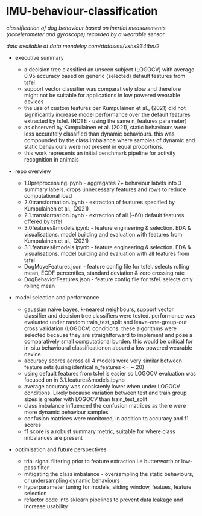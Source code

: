 # IMU-behaviour-classification
*classification of dog behaviour based on inertial measurements (accelerometer and gyroscope) recorded by a wearable sensor*

*data available at data.mendeley.com/datasets/vxhx934tbn/2*

- executive summary
    - a decision tree classified an unseen subject (LOGOCV) with average 0.95 accuracy based on generic (selected) default features from tsfel
    - support vector classifier was comparatively slow and therefore might not be suitable for applications in low powered wearable devices
    - the use of custom features per Kumpulainen et al., (2021) did not significantly increase model performance over the default features extracted by tsfel. (NOTE - using the same n_features parameter) 
    - as observed by Kumpulainen et al. (2021), static behaviours were less accurately classified than dynamic behaviours. this was compounded by the class imbalance where samples of dynamic and static behaviours were not present in equal proportions. 
    - this work represents an initial benchmark pipeline for activity recognition in animals

- repo overview 
    - 1.0preprocessing.ipynb - aggregates 7+ behaviour labels into 3 summary labels. drops unnecessary features and rows to reduce computational load
    - 2.0transformation.ipynb - extraction of features specified by Kumpulainen et al., (2021)
    - 2.1.transformation.ipynb - extraction of all (~60) default features offered by tsfel 
    - 3.0features&models.ipynb - feature engineering & selection. EDA & visualisations. model building and evaluation with features from Kumpulainen et al., (2021)
    - 3.1.features&models.ipynb - feature engineering & selection. EDA & visualisations. model building and evaluation with all features from tsfel
    - DogMoveFeatures.json - feature config file for tsfel. selects rolling mean, ECDF percentiles, standard deviation & zero crossing rate 
    - DogBehaviorFeatures.json - feature config file for tsfel. selects only rolling mean 

- model selection and performance 
    - gaussian naive bayes, k-nearest neighbours, support vector classifier and decision tree classifiers were tested. performance was evaluated under random train_test_split and leave-one-group-out cross validation (LOGOCV) conditions. these algorithms were selected because they are straightforward to implement and pose a comparatively small computational burden. this would be critical for in-situ behavioural classificationon aboard a low powered wearable device. 
    - accuracy scores across all 4 models were very similar between feature sets (using identical n_features <= ~ 20)
    - using default features from tsfel is easier so LOGOCV evaluation was focused on in 3.1.features&models.ipynb 
    - average accuracy was consistenly lower when under LOGOCV conditions. Likely because variation between test and train group sizes is greater with LOGOCV than train_test_split
    - class imbalance influenced the confusion matrices as there were more dynamic behaviour samples 
    - confusion matrices were monitored, in addition to accuracy and f1 scores
    - f1 score is a robust summary metric, suitable for where class imbalances are present 

- optimisation and future perspectives   
    - trial signal filtering prior to feature extraction i.e butterworth or low-pass filter 
    - mitigating the class imbalance - oversampling the static behaviours, or undersampling dynamic behaviours
    - hyperparameter tuning for models, sliding window, featues, feature selection
    - refactor code into sklearn pipelines to prevent data leakage and increase usability 

